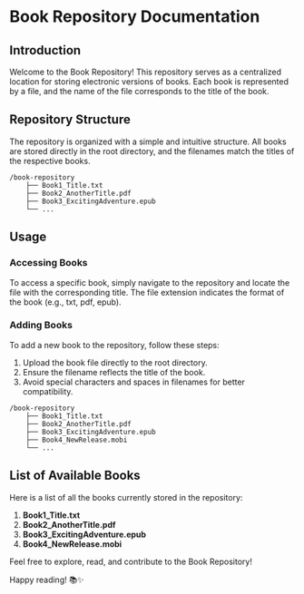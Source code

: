 # Book Repository Documentation

## Introduction

Welcome to the Book Repository! This repository serves as a centralized location for storing electronic versions of books. Each book is represented by a file,
and the name of the file corresponds to the title of the book.

## Repository Structure

The repository is organized with a simple and intuitive structure. All books are stored directly in the root directory, and the filenames match the titles of the respective books.

```plaintext
/book-repository
    ├── Book1_Title.txt
    ├── Book2_AnotherTitle.pdf
    ├── Book3_ExcitingAdventure.epub
    └── ...
```

## Usage

### Accessing Books

To access a specific book, simply navigate to the repository and locate the file with the corresponding title. The file extension indicates the format of the book (e.g., txt, pdf, epub).

### Adding Books

To add a new book to the repository, follow these steps:

1. Upload the book file directly to the root directory.
2. Ensure the filename reflects the title of the book.
3. Avoid special characters and spaces in filenames for better compatibility.

```plaintext
/book-repository
    ├── Book1_Title.txt
    ├── Book2_AnotherTitle.pdf
    ├── Book3_ExcitingAdventure.epub
    ├── Book4_NewRelease.mobi
    └── ...
```

## List of Available Books

Here is a list of all the books currently stored in the repository:

1. **Book1_Title.txt**
2. **Book2_AnotherTitle.pdf**
3. **Book3_ExcitingAdventure.epub**
4. **Book4_NewRelease.mobi**
   <!-- Add more books as needed -->

Feel free to explore, read, and contribute to the Book Repository!

Happy reading! 📚✨
